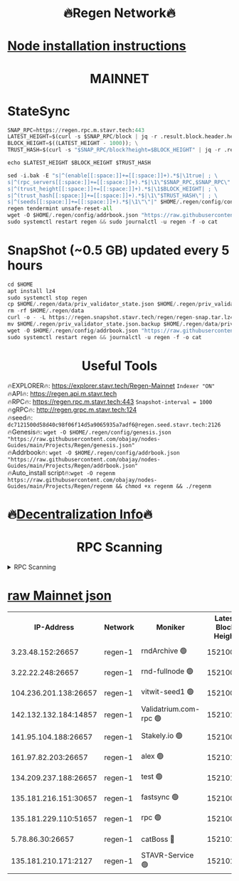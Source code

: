 <h1 align="center"> 🔥Regen Network🔥</h1>

[Node installation instructions](https://github.com/obajay/nodes-Guides/tree/main/Projects/Regen)
=
<h1 align="center"> MAINNET</h1>

# StateSync
```python
SNAP_RPC=https://regen.rpc.m.stavr.tech:443
LATEST_HEIGHT=$(curl -s $SNAP_RPC/block | jq -r .result.block.header.height); \
BLOCK_HEIGHT=$((LATEST_HEIGHT - 1000)); \
TRUST_HASH=$(curl -s "$SNAP_RPC/block?height=$BLOCK_HEIGHT" | jq -r .result.block_id.hash)

echo $LATEST_HEIGHT $BLOCK_HEIGHT $TRUST_HASH

sed -i.bak -E "s|^(enable[[:space:]]+=[[:space:]]+).*$|\1true| ; \
s|^(rpc_servers[[:space:]]+=[[:space:]]+).*$|\1\"$SNAP_RPC,$SNAP_RPC\"| ; \
s|^(trust_height[[:space:]]+=[[:space:]]+).*$|\1$BLOCK_HEIGHT| ; \
s|^(trust_hash[[:space:]]+=[[:space:]]+).*$|\1\"$TRUST_HASH\"| ; \
s|^(seeds[[:space:]]+=[[:space:]]+).*$|\1\"\"|" $HOME/.regen/config/config.toml
regen tendermint unsafe-reset-all
wget -O $HOME/.regen/config/addrbook.json "https://raw.githubusercontent.com/obajay/nodes-Guides/main/Projects/Regen/addrbook.json"
sudo systemctl restart regen && sudo journalctl -u regen -f -o cat
```
# SnapShot (~0.5 GB) updated every 5 hours
```python
cd $HOME
apt install lz4
sudo systemctl stop regen
cp $HOME/.regen/data/priv_validator_state.json $HOME/.regen/priv_validator_state.json.backup
rm -rf $HOME/.regen/data
curl -o - -L https://regen.snapshot.stavr.tech/regen/regen-snap.tar.lz4 | lz4 -c -d - | tar -x -C $HOME/.regen --strip-components 2
mv $HOME/.regen/priv_validator_state.json.backup $HOME/.regen/data/priv_validator_state.json
wget -O $HOME/.regen/config/addrbook.json "https://raw.githubusercontent.com/obajay/nodes-Guides/main/Projects/Regen/addrbook.json"
sudo systemctl restart regen && journalctl -u regen -f -o cat
```

 <h1 align="center"> Useful Tools</h1>

🔥EXPLORER🔥:     https://explorer.stavr.tech/Regen-Mainnet        `Indexer "ON"` \
🔥API🔥:          https://regen.api.m.stavr.tech \
🔥RPC🔥:          https://regen.rpc.m.stavr.tech:443              `Snapshot-interval = 1000` \
🔥gRPC🔥:         http://regen.grpc.m.stavr.tech:124 \
🔥seed🔥:      `dc7121500d58d40c98f06f14d5a9065935a7adf6@regen.seed.stavr.tech:2126` \
🔥Genesis🔥:   `wget -O $HOME/.regen/config/genesis.json "https://raw.githubusercontent.com/obajay/nodes-Guides/main/Projects/Regen/genesis.json"` \
🔥Addrbook🔥:  `wget -O $HOME/.regen/config/addrbook.json "https://raw.githubusercontent.com/obajay/nodes-Guides/main/Projects/Regen/addrbook.json"` \
🔥Auto_install script🔥:`wget -O regenm https://raw.githubusercontent.com/obajay/nodes-Guides/main/Projects/Regen/regenm && chmod +x regenm && ./regenm`

🔥[Decentralization Info](https://github.com/obajay/StateSync-snapshots/tree/main/Projects/Regen/Decentralization)🔥
=
<h1 align="center"> RPC Scanning</h1>

<details>
<summary>RPC Scanning</summary>

<h2 align="center"> We scan nodes in real time every 4 hours. And we provide the final result of RPC endpoints.
We cannot influence the operation of these nodes in any way. </h2>


```python
If Voting Power is higher than 0 --> then the Node is a validator of the network and may be subject to attack and be a potential threat to the chain.
```
```python
We marked such validators with a red symbol
```

</details>

[raw Mainnet json](https://rpc-check.regenm.stavr.tech/regenm/rpc-regenm-result.json)
=


<table><tr><th>IP-Address</th><th>Network</th><th>Moniker</th><th>Latest Block Height</th><th>Earliest Block Height</th><th>Catching Up</th><th>Tx Index</th><th>Voting Power</th><th>Scan Time</th></tr><tr><td>3.23.48.152:26657</td><td>regen-1</td><td>rndArchive 🟢</td><td>15210095</td><td>1</td><td>False</td><td>on</td><td>0</td><td>2024-03-20T18:13:15.943674952UTC</td></tr><tr><td>3.22.22.248:26657</td><td>regen-1</td><td>rnd-fullnode 🟢</td><td>15210093</td><td>4134001</td><td>False</td><td>on</td><td>0</td><td>2024-03-20T18:13:05.085120751UTC</td></tr><tr><td>104.236.201.138:26657</td><td>regen-1</td><td>vitwit-seed1 🟢</td><td>15210080</td><td>8943001</td><td>False</td><td>on</td><td>0</td><td>2024-03-20T18:11:53.714186415UTC</td></tr><tr><td>142.132.132.184:14857</td><td>regen-1</td><td>Validatrium.com-rpc 🟢</td><td>15210106</td><td>11175001</td><td>False</td><td>on</td><td>0</td><td>2024-03-20T18:14:23.875557098UTC</td></tr><tr><td>141.95.104.188:26657</td><td>regen-1</td><td>Stakely.io 🟢</td><td>15210090</td><td>13442501</td><td>False</td><td>on</td><td>0</td><td>2024-03-20T18:12:49.959567499UTC</td></tr><tr><td>161.97.82.203:26657</td><td>regen-1</td><td>alex 🟢</td><td>15210100</td><td>13992001</td><td>False</td><td>on</td><td>0</td><td>2024-03-20T18:13:49.013678834UTC</td></tr><tr><td>134.209.237.188:26657</td><td>regen-1</td><td>test 🟢</td><td>15210112</td><td>13992001</td><td>False</td><td>on</td><td>0</td><td>2024-03-20T18:14:59.517099568UTC</td></tr><tr><td>135.181.216.151:30657</td><td>regen-1</td><td>fastsync 🟢</td><td>15210098</td><td>14457001</td><td>False</td><td>off</td><td>0</td><td>2024-03-20T18:13:35.666688711UTC</td></tr><tr><td>135.181.229.110:51657</td><td>regen-1</td><td>rpc 🟢</td><td>15210089</td><td>14844001</td><td>False</td><td>on</td><td>0</td><td>2024-03-20T18:12:41.543780794UTC</td></tr><tr><td>5.78.86.30:26657</td><td>regen-1</td><td>catBoss 🔴</td><td>15210117</td><td>15111001</td><td>False</td><td>on</td><td>9018921485</td><td>2024-03-20T18:15:27.644646676UTC</td></tr><tr><td>135.181.210.171:2127</td><td>regen-1</td><td>STAVR-Service 🟢</td><td>15210119</td><td>15208501</td><td>False</td><td>on</td><td>0</td><td>2024-03-20T18:15:42.200124828UTC</td></tr></table>